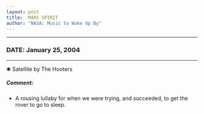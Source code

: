 ```yaml
---
layout: post
title:  MARS SPIRIT
author: "NASA: Music to Wake Up By"
---
```


----
### DATE: January 25, 2004
----
✺ Satellite by The Hooters

##### Comment:
* A rousing lullaby for when we were trying, and succeeded, to get the rover to go to sleep.
